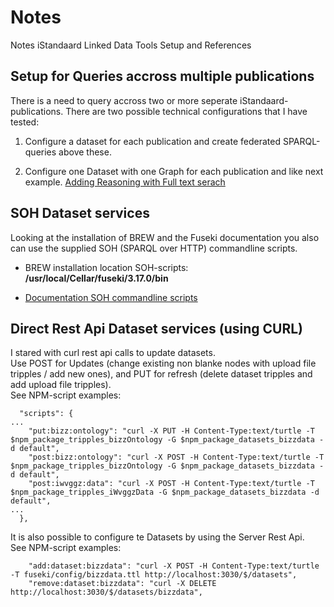 # Notes

Notes iStandaard Linked Data Tools Setup and References

## Setup for Queries accross multiple publications

There is a need to query accross two or more seperate iStandaard-publications. There are two possible technical configurations that I have tested:

1. Configure a dataset for each publication and create federated SPARQL-queries above these.

2. Configure one Dataset with one Graph for each publication and like next example. [Adding Reasoning with Full text serach](https://apothem.blog/apache-jena-fuseki-adding-reasoning-and-full-text-search-capabilities-to-a-dataset.html)

## SOH Dataset services

Looking at the installation of BREW and the Fuseki documentation you also can use the supplied SOH (SPARQL over HTTP) commandline scripts.

- BREW installation location SOH-scripts: __/usr/local/Cellar/fuseki/3.17.0/bin__

- [Documentation SOH commandline scripts](https://jena.apache.org/documentation/fuseki2/soh.html)


## Direct Rest Api Dataset services (using CURL)

I stared with curl rest api calls to update datasets.  
Use POST for Updates (change existing non blanke nodes with upload file tripples / add new ones), and PUT for refresh (delete dataset tripples and add upload file tripples).  
See NPM-script examples:

````npm
  "scripts": {
...
    "put:bizz:ontology": "curl -X PUT -H Content-Type:text/turtle -T $npm_package_tripples_bizzOntology -G $npm_package_datasets_bizzdata -d default",
    "post:bizz:ontology": "curl -X POST -H Content-Type:text/turtle -T $npm_package_tripples_bizzOntology -G $npm_package_datasets_bizzdata -d default",
    "post:iwvggz:data": "curl -X POST -H Content-Type:text/turtle -T $npm_package_tripples_iWvggzData -G $npm_package_datasets_bizzdata -d default",
...
  },
````

It is also possible to configure te Datasets by using the Server Rest Api.  
See NPM-script examples:

````npm
    "add:dataset:bizzdata": "curl -X POST -H Content-Type:text/turtle -T fuseki/config/bizzdata.ttl http://localhost:3030/$/datasets",
    "remove:dataset:bizzdata": "curl -X DELETE http://localhost:3030/$/datasets/bizzdata",
````
